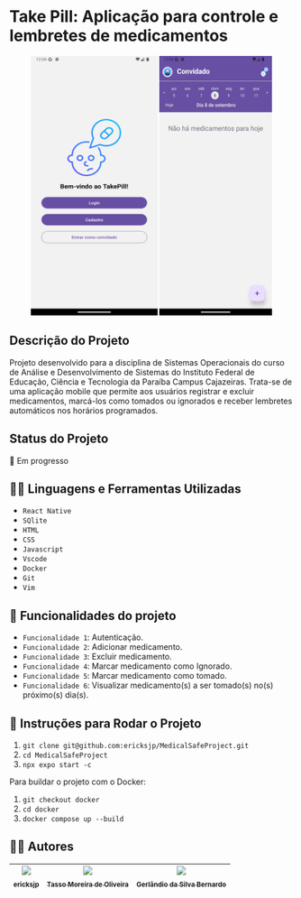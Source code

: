 # Take Pill: Aplicação para controle e lembretes de medicamentos

<p align="center">
  <img src="./assets/images/Tela1.jpeg" width="225" height="460"/>
  <img src="./assets/images/Tela2.jpeg" width="200" height="460"/>
</p>

## Descrição do Projeto

Projeto desenvolvido para a disciplina de Sistemas Operacionais do curso de Análise e Desenvolvimento de Sistemas do Instituto Federal de Educação, Ciência e Tecnologia da Paraíba Campus Cajazeiras. Trata-se de uma aplicação mobile que permite aos usuários registrar e excluir medicamentos, marcá-los como tomados ou ignorados e receber lembretes automáticos nos horários programados.

## Status do Projeto

:arrows_counterclockwise: Em progresso

## :man_mechanic: Linguagens e Ferramentas Utilizadas

- `React Native`
- `SQlite`
- `HTML`
- `CSS`
- `Javascript`
- `Vscode`
- `Docker`
- `Git`
- `Vim`

## :hammer: Funcionalidades do projeto

- `Funcionalidade 1`: Autenticação.
- `Funcionalidade 2`: Adicionar medicamento.
- `Funcionalidade 3`: Excluir medicamento.
- `Funcionalidade 4`: Marcar medicamento como Ignorado.
- `Funcionalidade 5`: Marcar medicamento como tomado.
- `Funcionalidade 6`: Visualizar medicamento(s) a ser tomado(s) no(s) próximo(s) dia(s).

## :rocket: Instruções para Rodar o Projeto

1. `git clone git@github.com:ericksjp/MedicalSafeProject.git`
2. `cd MedicalSafeProject`
3. `npx expo start -c`

Para buildar o projeto com o Docker:

1. `git checkout docker`
2. `cd docker`
3. `docker compose up --build`

## :technologist: Autores

| [<img src="https://avatars.githubusercontent.com/u/126838970?v=4" width="60px;"/><br><sub>ericksjp</sub>](https://github.com/ericksjp) | [<img src="https://avatars.githubusercontent.com/u/99520151?v=4" width="60px;"/><br><sub>Tasso Moreira de Oliveira</sub>](https://github.com/tassomoreira) | [<img src="https://avatars.githubusercontent.com/u/126838970?v=4" width="60px;"/><br><sub>Gerlândio da Silva Bernardo</sub>](https://github.com/GerlandioBernardo) |
| :------------------------------------------------------------------------------------------------------------------------------------: | :--------------------------------------------------------------------------------------------------------------------------------------------------------: | :----------------------------------------------------------------------------------------------------------------------------------------------------------------: |
